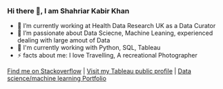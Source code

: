 ### Hi there 👋, I am Shahriar Kabir Khan

- 🔭 I’m currently working at Health Data Research UK as a Data Curator
- 🌱 I’m passionate about Data Sciecne, Machine Leaning, experienced dealing with large amout of Data
- 🐍 I'm currently working with Python, SQL, Tableau
- ⚡ facts about me: I love Travelling, A recreational Photographer

[Find me on Stackoverflow](https://stackoverflow.com/users/9453613/shahriar-kabir-khan) | [Visit my Tableau public profile](https://public.tableau.com/app/profile/shahriar.kabir.kha) | [Data science/machine learning Portfolio](http://mskabirkhan.github.io)


<!--
**mskabirkhan/mskabirkhan** is a ✨ _special_ ✨ repository because its `README.md` (this file) appears on your GitHub profile.

Here are some ideas to get you started:

- 🔭 I’m currently working on ...
- 🌱 I’m currently learning ...
- 👯 I’m looking to collaborate on ...
- 🤔 I’m looking for help with ...
- 💬 Ask me about ...
- 📫 How to reach me: ...
- 😄 Pronouns: ...
- ⚡ Fun fact: ...
-->
